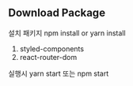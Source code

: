## Download Package

설치 패키지 npm install or yarn install

1. styled-components
2. react-router-dom

실행시
yarn start 또는 npm start
